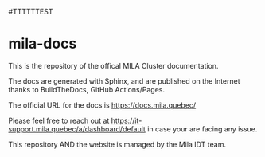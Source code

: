 #TTTTTTEST
# mila-docs

This is the repository of the offical MILA Cluster documentation.

The docs are generated with Sphinx, and are published on the Internet thanks to BuildTheDocs, GitHub Actions/Pages.

The official URL for the docs is https://docs.mila.quebec/

Please feel free to reach out at https://it-support.mila.quebec/a/dashboard/default in case your are facing any issue.

This repository AND the website is managed by the Mila IDT team.  
